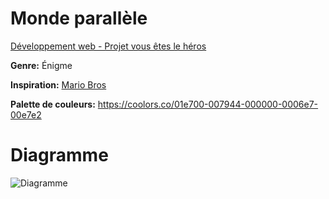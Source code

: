 # Monde parallèle

[Développement web - Projet vous êtes le héros](https://smnarnold.com/projets/vous-etes-le-heros)

**Genre:** Énigme

**Inspiration:** [Mario Bros](https://en.wikipedia.org/wiki/Mario_Bros.)

**Palette de couleurs:** https://coolors.co/01e700-007944-000000-0006e7-00e7e2
# Diagramme

![Diagramme](assets/diagramme.png)


